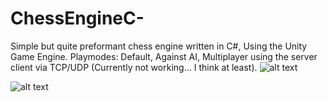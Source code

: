 # ChessEngineC-
Simple but quite preformant chess engine written in C#, Using the Unity Game Engine. 
Playmodes: 
  Default,
  Against AI,
  Multiplayer using the server client via TCP/UDP  (Currently not working... I think at least).
   ![alt text](https://i.gyazo.com/23eb1b4b9c2cc873f37fca09528ed8d1.jpg)
  
 ![alt text](https://i.gyazo.com/23eb1b4b9c2cc873f37fca09528ed8d1.jpg)

